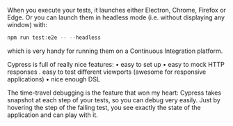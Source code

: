 When you execute your tests, it launches either Electron, Chrome, Firefox or Edge. Or you can launch them in headless mode (i.e. without displaying any window) with:

```js
npm run test:e2e -- --headless
```

which is very handy for running them on a Continuous Integration platform.

Cypress is full of really nice features:
• easy to set up
• easy to mock HTTP responses
. easy to test different viewports (awesome️ for responsive applications)
• nice enough DSL

The time-travel debugging is the feature that won my heart: Cypress takes snapshot at each step of your tests, so you can debug very easily. Just by hovering the step of the failing test, you see exactly
the state of the application and can play with it.


